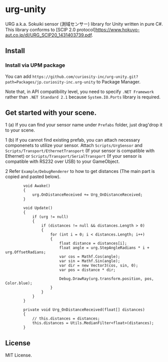 # urg-unity

URG a.k.a. Sokuiki sensor (測域センサー) library for Unity written in pure C#. This library conforms to [SCIP 2.0 protocol]<https://www.hokuyo-aut.co.jp/dl/URG_SCIP20_1431403739.pdf>.

## Install

### Install via UPM package
You can add `https://github.com/curiosity-inc/urg-unity.git?path=Packages/jp.curiosity-inc.urg-unity` to Package Manager.

Note that, in API compatibility level, you need to specify `.NET Framework` rather than `.NET Standard 2.1` because `System.IO.Ports` library is required.

## Get started with your scene.

1 (a) If you can find your sensor name under `Prefabs` folder, just drag'drop it to your scene.

1 (b) If you cannot find existing prefab, you can attach necessary componenets to utilize your sensor. Attach `Scripts/UrgSensor` and `Scripts/Transport/EthernetTransport` (If your sensor is compatible with Ethernet) or `Scripts/Transport/SerialTransport` (If your sensor is compatible with RS232 over USB) to your GameObject.

2 Refer `Example/DebugRenderer` to how to get distances (The main part is copied and pasted below).
```
        void Awake()
        {
            urg.OnDistanceReceived += Urg_OnDistanceReceived;
        }

        void Update()
        {
            if (urg != null)
            {
                if (distances != null && distances.Length > 0)
                {
                    for (int i = 0; i < distances.Length; i++)
                    {
                        float distance = distances[i];
                        float angle = urg.StepAngleRadians * i + urg.OffsetRadians;
                        var cos = Mathf.Cos(angle);
                        var sin = Mathf.Sin(angle);
                        var dir = new Vector3(cos, sin, 0);
                        var pos = distance * dir;

                        Debug.DrawRay(urg.transform.position, pos, Color.blue);
                    }
                }
            }
        }

        private void Urg_OnDistanceReceived(float[] distances)
        {
            // this.distances = distances;
            this.distances = Utils.MedianFilter<float>(distances);
        }
```

## License

MIT License.
